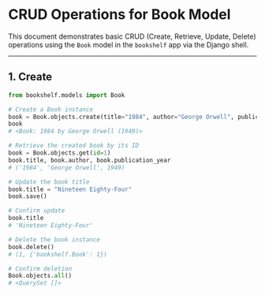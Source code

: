 # CRUD Operations for Book Model

This document demonstrates basic CRUD (Create, Retrieve, Update, Delete) operations using the `Book` model in the `bookshelf` app via the Django shell.

---

## 1. Create

```python
from bookshelf.models import Book

# Create a Book instance
book = Book.objects.create(title="1984", author="George Orwell", publication_year=1949)
book
# <Book: 1984 by George Orwell (1949)>

# Retrieve the created book by its ID
book = Book.objects.get(id=1)
book.title, book.author, book.publication_year
# ('1984', 'George Orwell', 1949)

# Update the book title
book.title = "Nineteen Eighty-Four"
book.save()

# Confirm update
book.title
# 'Nineteen Eighty-Four'

# Delete the book instance
book.delete()
# (1, {'bookshelf.Book': 1})

# Confirm deletion
Book.objects.all()
# <QuerySet []>
